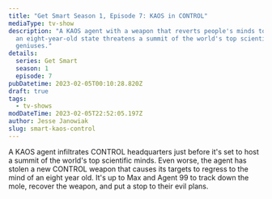 ```yaml
---
title: "Get Smart Season 1, Episode 7: KAOS in CONTROL"
mediaType: tv-show
description: "A KAOS agent with a weapon that reverts people's minds to
  an eight-year-old state threatens a summit of the world's top scientific
  geniuses."
details:
  series: Get Smart
  season: 1
  episode: 7
pubDatetime: 2023-02-05T00:10:28.820Z
draft: true
tags:
  - tv-shows
modDateTime: 2023-02-05T22:52:05.197Z
author: Jesse Janowiak
slug: smart-kaos-control
---
```


A KAOS agent infiltrates CONTROL headquarters just before it's set to host a summit of the world's top scientific minds. Even worse, the agent has stolen a new CONTROL weapon that causes its targets to regress to the mind of an eight year old. It's up to Max and Agent 99 to track down the mole, recover the weapon, and put a stop to their evil plans.
